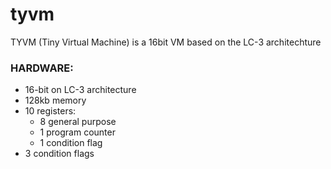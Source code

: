 # tyvm
TYVM (Tiny Virtual Machine) is a 16bit VM based on the LC-3 architechture

### HARDWARE:
  - 16-bit on LC-3 architecture
  - 128kb memory
  - 10 registers:
    - 8 general purpose
    - 1 program counter
    - 1 condition flag
  - 3 condition flags
